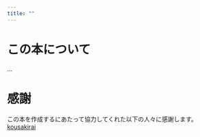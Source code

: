 ```yaml
---
title: ""
---
```


# この本について
...

# 感謝
この本を作成するにあたって協力してくれた以下の人々に感謝します。
[kousakirai](https://github.com/kousakirai/)
